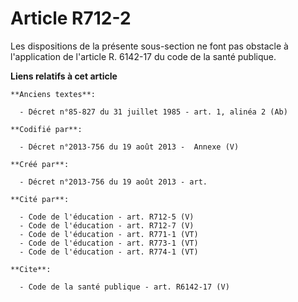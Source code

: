 # Article R712-2

Les dispositions de la présente sous-section ne font pas obstacle à l'application de l'article R. 6142-17 du code de la santé
publique.

**Liens relatifs à cet article**

	**Anciens textes**:

	  - Décret n°85-827 du 31 juillet 1985 - art. 1, alinéa 2 (Ab)

	**Codifié par**:

	  - Décret n°2013-756 du 19 août 2013 -  Annexe (V)

	**Créé par**:

	  - Décret n°2013-756 du 19 août 2013 - art.

	**Cité par**:

	  - Code de l'éducation - art. R712-5 (V)
	  - Code de l'éducation - art. R712-7 (V)
	  - Code de l'éducation - art. R771-1 (VT)
	  - Code de l'éducation - art. R773-1 (VT)
	  - Code de l'éducation - art. R774-1 (VT)

	**Cite**:

	  - Code de la santé publique - art. R6142-17 (V)
